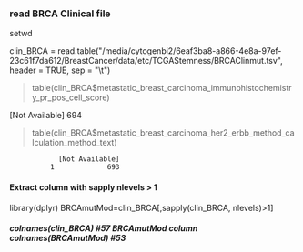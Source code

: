 ### read BRCA Clinical file
setwd

clin_BRCA = read.table("/media/cytogenbi2/6eaf3ba8-a866-4e8a-97ef-23c61f7da612/BreastCancer/data/etc/TCGAStemness/BRCAClinmut.tsv", header = TRUE, sep = "\t")

> table(clin_BRCA$metastatic_breast_carcinoma_immunohistochemistry_pr_pos_cell_score)

[Not Available]
            694
> table(clin_BRCA$metastatic_breast_carcinoma_her2_erbb_method_calculation_method_text)

                [Not Available]
              1             693

#### Extract column with sapply nlevels > 1
library(dplyr)
BRCAmutMod=clin_BRCA[,sapply(clin_BRCA, nlevels)>1]
##### colnames(clin_BRCA) #57 BRCAmutMod column colnames(BRCAmutMod)  #53
